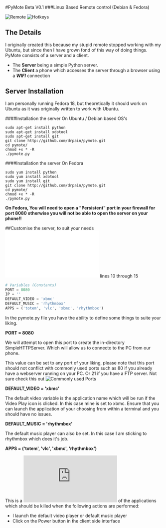 #PyMote Beta V0.1
###Linux Based Remote control (Debian & Fedora)

![Remote](https://raw.github.com/drpain/pymote/master/assets/img/remote.jpg)  ![Hotkeys](https://raw.github.com/drpain/pymote/master/assets/img/hotkeys.jpg) 

The Details
--------- 
 
I originally created this because my stupid remote stopped working with my Ubuntu, but since then I have grown fond of this way of doing things. PyMote consists of a server and a client.

- The **Server** being a simple Python server.
- The **Client** a phone which accesses the server through a browser using a ***WIFI*** connection

Server Installation
--------- 

I am personally running Fedora 18, but theoretically it should work on Ubuntu as it was originally written to work with Ubuntu.

####Installation the server On Ubuntu / Debian based OS's

```terminal
sudo apt-get install python  
sudo apt-get install xdotool  
sudo apt-get install git  
git clone http://github.com/drpain/pymote.git  
cd pymote/  
chmod +x * -R  
./pymote.py  
```

####Installation the server On Fedora  
```terminal  
sudo yum install python  
sudo yum install xdotool  
sudo yum install git  
git clone http://github.com/drpain/pymote.git  
cd pymote/  
chmod +x * -R  
./pymote.py  
```

**On Fedora, You will need to open a "Persistent" port in your firewall for port 8080 otherwise you will not be able to open the server on your phone!!**      
    
##Customise the server, to suit your needs
![pymote.py](pymote.py) lines 10 through 15
```python
# Variables (Constants)
PORT = 8080
IP = ''
DEFAULT_VIDEO = 'xbmc'
DEFAULT_MUSIC = 'rhythmbox'
APPS = ('totem', 'vlc', 'xbmc', 'rhythmbox')
```
In the pymote.py file you have the ability to define some things to suite your liking.  
   
**PORT = 8080**    

We will attempt to open this port to create the in-directory SimpleHTTPServer. Which will allow us to connecto to the PC from our phone.  

This value can be set to any port of your liking, please note that this port should not conflict with commonly used ports such as 80 if you already have a webserver running on your PC. Or 21 if you have a FTP server. Not sure check this out ![Commonly used Ports](http://en.wikipedia.org/wiki/List_of_TCP_and_UDP_port_numbers)  

**DEFAULT_VIDEO = 'xbmc'** 
 
The default video variable is the application name which will be run if the Video Play icon is clicked. In this case mine is set to xbmc. Ensure that you can launch the application of your choosing from within a terminal and you should have no issues.

**DEFAULT_MUSIC = 'rhythmbox'**   

The default music player can also be set. In this case I am sticking to rhythmbox which does it's job. 

**APPS = ('totem', 'vlc', 'xbmc', 'rhythmbox')**  

This is a ![python tuple](http://www.diveintopython.net/native_data_types/tuples.html) of the applications which should be killed when the following actions are performed:  
- I launch the default video player or default music player
- Click on the Power button in the client side interface

